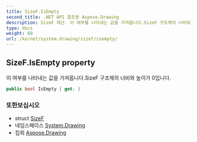 ```yaml
---
title: SizeF.IsEmpty
second_title: .NET API 참조용 Aspose.Drawing
description: SizeF 재산. 이 여부를 나타내는 값을 가져옵니다.SizeF 구조체의 너비와 높이가 0입니다.
type: docs
weight: 60
url: /ko/net/system.drawing/sizef/isempty/
---
```

## SizeF.IsEmpty property

이 여부를 나타내는 값을 가져옵니다.SizeF 구조체의 너비와 높이가 0입니다.

```csharp
public bool IsEmpty { get; }
```

### 또한보십시오

* struct [SizeF](../)
* 네임스페이스 [System.Drawing](../../sizef/)
* 집회 [Aspose.Drawing](../../../)


